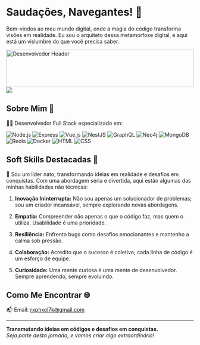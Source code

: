 <div class="markdown prose w-full break-words dark:prose-invert dark">
    <h1>Saudações, Navegantes! 👋</h1>
    <p>
        Bem-vindos ao meu mundo digital, onde a magia do código transforma visões em realidade. Eu sou o arquiteto
        dessa metamorfose digital, e aqui está um vislumbre do que você precisa saber.
    </p>
  <img
        style="display: block; margin: auto; width: 100%; max-height: 100px; object-fit: cover"
        src="https://user-images.githubusercontent.com/86270481/214122618-1bf43327-cdef-456e-81fe-fc71a9070c07.gif"
        alt="Desenvolvedor Header"
    />
     <a href="https://github.com/raphaelbertoldo/github-readme-stats"
        ><img
            align="center"
            src="https://github-readme-stats.vercel.app/api/top-langs/?username=raphaelbertoldo&layout=compact&theme=buefy&hide_border=true"
    /></a>
    <h2>Sobre Mim 🚀</h2>
    <p>👨&zwj;💻 Desenvolvedor Full Stack especializado em:</p>
    <p>
        <img
            src="https://img.shields.io/badge/Node.js-339933?style=for-the-badge&amp;logo=node.js&amp;logoColor=white"
            alt="Node.js"
        />
        <img
            src="https://img.shields.io/badge/Express-000000?style=for-the-badge&amp;logo=express&amp;logoColor=white"
            alt="Express"
        />
        <img
            src="https://img.shields.io/badge/Vue.js-4FC08D?style=for-the-badge&amp;logo=vue.js&amp;logoColor=white"
            alt="Vue.js"
        />
        <img
            src="https://img.shields.io/badge/NestJS-E0234E?style=for-the-badge&amp;logo=nestjs&amp;logoColor=white"
            alt="NestJS"
        />
        <img
            src="https://img.shields.io/badge/GraphQL-E10098?style=for-the-badge&amp;logo=graphql&amp;logoColor=white"
            alt="GraphQL"
        />
        <img
            src="https://img.shields.io/badge/Neo4j-008CC1?style=for-the-badge&amp;logo=neo4j&amp;logoColor=white"
            alt="Neo4j"
        />
        <img
            src="https://img.shields.io/badge/MongoDB-47A248?style=for-the-badge&amp;logo=mongodb&amp;logoColor=white"
            alt="MongoDB"
        />
        <img
            src="https://img.shields.io/badge/Redis-DC382D?style=for-the-badge&amp;logo=redis&amp;logoColor=white"
            alt="Redis"
        />
        <img
            src="https://img.shields.io/badge/Docker-2496ED?style=for-the-badge&amp;logo=docker&amp;logoColor=white"
            alt="Docker"
        />
        <img
            src="https://img.shields.io/badge/HTML5-E34F26?style=for-the-badge&amp;logo=html5&amp;logoColor=white"
            alt="HTML"
        />
        <img
            src="https://img.shields.io/badge/CSS3-1572B6?style=for-the-badge&amp;logo=css3&amp;logoColor=white"
            alt="CSS"
        />
    </p>
    <h2>Soft Skills Destacadas 🎯</h2>
   <p>
        💼 Sou um líder nato, transformando ideias em realidade e desafios em conquistas. Com uma abordagem séria e
        divertida, aqui estão algumas das minhas habilidades não técnicas:
    </p>
    <ol>
        <li>
            <p>
                <strong>Inovação Ininterrupta:</strong> Não sou apenas um solucionador de problemas; sou um criador
                incansável, sempre explorando novas abordagens.
            </p>
        </li>
        <li>
            <p>
                <strong>Empatia:</strong> Compreender não apenas o que o código faz, mas quem o utiliza.
                Usabilidade é uma prioridade.
            </p>
        </li>
        <li>
            <p>
                <strong>Resiliência:</strong> Enfrento bugs como desafios emocionantes e mantenho a calma sob
                pressão.
            </p>
        </li>
        <li>
            <p>
                <strong>Colaboração:</strong> Acredito que o sucesso é coletivo; cada linha de código é um esforço
                de equipe.
            </p>
        </li>
        <li>
            <p>
                <strong>Curiosidade:</strong> Uma mente curiosa é uma mente de desenvolvedor. Sempre aprendendo,
                sempre evoluindo.
            </p>
        </li>
    </ol>
    <h2>Como Me Encontrar 🌐</h2>
    <p>
     📬 Email: <a href="mailto:your.email@example.com" target="_new">rxphxel7k@gmail.com</a><br />
    </p>
    <hr />
    <p>
        <strong>Transmutando ideias em códigos e desafios em conquistas.</strong><br /><em
            >Seja parte desta jornada, e vamos criar algo extraordinário!</em
        >
    </p>
</div>
